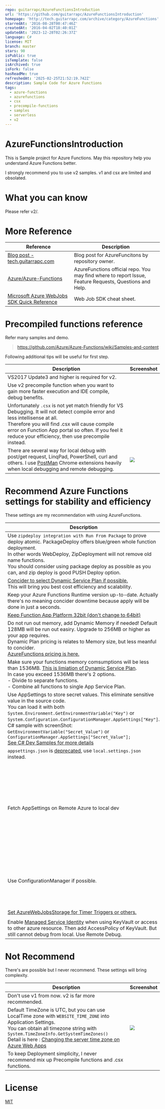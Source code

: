 ```yaml
---
repo: guitarrapc/AzureFunctionsIntroduction
url: 'https://github.com/guitarrapc/AzureFunctionsIntroduction'
homepage: 'http://tech.guitarrapc.com/archive/category/AzureFunctions'
starredAt: '2016-08-28T00:47:46Z'
createdAt: '2016-04-02T18:40:01Z'
updatedAt: '2023-12-28T02:26:37Z'
language: C#
license: MIT
branch: master
stars: 90
isPublic: true
isTemplate: false
isArchived: true
isFork: false
hasReadMe: true
refreshedAt: '2025-02-25T21:52:19.742Z'
description: Sample Code for Azure Functions
tags:
  - azure-functions
  - azurefunctions
  - csx
  - precompile-functions
  - samples
  - serverless
  - v2
---
```


# AzureFunctionsIntroduction

This is Sample project for Azure Functions. May this repository help you understand Azure Functions better.

I strongly recommend you to use v2 samples. v1 and csx are limited and obsolated.

# What you can know

Please refer v2/.

# More Reference

| Reference                                                                                                                                            | Description                                                                                             |
| ---------------------------------------------------------------------------------------------------------------------------------------------------- | ------------------------------------------------------------------------------------------------------- |
| [Blog post - tech.guitarrapc.com](http://tech.guitarrapc.com/archive/category/AzureFunctions)                                                        | Blog post for AzureFuncitons by repository owner.                                                       |
| [Azure/Azure-Functions](https://github.com/Azure/Azure-Functions)                                                                                    | AzureFunctions official repo. You may find where to report Issue, Feature Requests, Questions and Help. |
| [Microsoft Azure WebJobs SDK Quick Reference](https://jhaleyfiles2016.blob.core.windows.net/public/Azure%20WebJobs%20SDK%20Cheat%20Sheet%202014.pdf) | Web Job SDK cheat sheet.                                                                                |

# Precompiled functions reference

Refer many samples and demo.

> https://github.com/Azure/Azure-Functions/wiki/Samples-and-content

Following additional tips will be useful for first step.

| Description                                                                                                                                                                                                                                                                                     | Screenshot                            |
| ----------------------------------------------------------------------------------------------------------------------------------------------------------------------------------------------------------------------------------------------------------------------------------------------- | ------------------------------------- |
| VS2017 Update3 and higher is required for v2.                                                                                                                                                                                                                                                   |
| Use v2 precompile function when you want to gain more faster execution and IDE compile, debug benefits.                                                                                                                                                                                         |
| Unfortunately `.csx` is not yet match friendly for VS Debugging. It will not detect compile error and less intellisense at all.<br/> Therefore you will find .csx will cause compile error on Function App portal so often. If you feel it reduce your efficiency, then use precompile instead. |
| There are several way for local debug with post/get request, LinqPad, PowerShell, curl and others. I use [PostMan](https://www.getpostman.com/) Chrome extensions heavily when local debugging and remote debugging.                                                                            | ![](images/LocalDebugWithPostMan.png) |

# Recommend Azure Functions settings for stability and efficiency

These settings are my recommendation with using AzureFunctions.

| Description                                                                                                                                                                                                                                                                                                                                                                                                                                                                                                                     | Screenshot                                                                                                                                                                                                                                                                                                                                                   |
| ------------------------------------------------------------------------------------------------------------------------------------------------------------------------------------------------------------------------------------------------------------------------------------------------------------------------------------------------------------------------------------------------------------------------------------------------------------------------------------------------------------------------------- | ------------------------------------------------------------------------------------------------------------------------------------------------------------------------------------------------------------------------------------------------------------------------------------------------------------------------------------------------------------ |
| Use `zipdeploy integration with Run From Package` to prove deploy atomic. PackageDeploy offers blue/green whole function deployment. <br/>In other words WebDeploy, ZipDeployment will not remove old name functions.<br/>You should consider using package deploy as possible as you can, and zip deploy is good PUSH Deploy option.                                                                                                                                                                                           | [Announcing zipdeploy integration with Run From Package #110](https://github.com/Azure/app-service-announcements/issues/110)                                                                                                                                                                                                                                 |
| [Concider to select Dynamic Service Plan if possible.]((https://azure.microsoft.com/en-us/documentation/articles/functions-scale/)) <br/>This will bring you best cost efficiency and scalability.                                                                                                                                                                                                                                                                                                                              | ![](images/DynamicServicePlan.png)                                                                                                                                                                                                                                                                                                                           |
| Keep your Azure Functions Runtime version up-to-date. Actually there's no meaning concider downtime because apply will be done in just a seconds.                                                                                                                                                                                                                                                                                                                                                                               | ![](images/AzureFunctionsRuntimeVersionUpgrade.png)<br/>![](images/AzureFunctionsRuntimeVersion.png)                                                                                                                                                                                                                                                         |
| [Keep Function App Platform 32bit (don't change to 64bit)](http://stackoverflow.com/questions/36653122/is-there-any-difference-between-platform-32-bit-or-platform-64-bit-for-azure)                                                                                                                                                                                                                                                                                                                                            | ![](images/PlatformSetting.png)                                                                                                                                                                                                                                                                                                                              |
| Do not run out memory, add Dynamic Memory if needed! Default 128MB will be run out easiry. Upgrade to 256MB or higher as your app requires.<br/> Dynamic Plan pricing is relates to Memory size, but less meanful to concider.<br/>[AzureFunctions pricing is here.](https://azure.microsoft.com/en-us/pricing/details/functions/)                                                                                                                                                                                              | ![](images/MemoryAllocation.png)                                                                                                                                                                                                                                                                                                                             |
| Make sure your functions memory comsumptions will be less than 1536MB. [This is limiation of Dynamic Service Plan](https://azure.microsoft.com/en-us/documentation/articles/functions-scale/). <br/>In case you exceed 1536MB there's 2 options.<br/> - Divide to separate functions. <br/>- Combine all functions to single App Service Plan.                                                                                                                                                                                  | ![](images/DynamicServicePlanMemory.png)                                                                                                                                                                                                                                                                                                                     |
| Use AppSettings to store secret values. This eliminate sensitive value in the source code.<br/>You can load it with both ```System.Environment.GetEnvironmentVariable("Key")``` or ```System.Configuration.ConfigurationManager.AppSettings["Key"]```. <br/> C# sample with screenShot: ```GetEnvironmentVariable("Secret_Value")``` or ```ConfigurationManager.AppSettings["Secret_Value"];```<br/>[See C# Dev Samples for more details](https://azure.microsoft.com/en-us/documentation/articles/functions-reference-csharp/) | ![](images/SecretValue.png)                                                                                                                                                                                                                                                                                                                                  |
| `appsettings.json` is [deprecated](https://github.com/Azure/azure-functions-cli/issues/122), use `local.settings.json` instead.                                                                                                                                                                                                                                                                                                                                                                                                 | ![](images/localsettings.json.png)                                                                                                                                                                                                                                                                                                                           |
| Fetch AppSettings on Remote Azure to local dev                                                                                                                                                                                                                                                                                                                                                                                                                                                                                  | install `npm i -g azure-functions-cli`, login `func azure login`, select subscription `func azure subscriptions list`, list functionapp ``func azure functionapp list`, then fetch to local `func azure functionapp fetch-app-settings AzureFunctionsIntroduction`. rename to local.settings.json and now all variables are fetched to local as like remote. |
| Use ConfigurationManager if possible.                                                                                                                                                                                                                                                                                                                                                                                                                                                                                           | ConfigurationManager is rather better for above fetch approatch, it can dectypt fetched encrypt data. [ConfigurationManagerHelper](https://github.com/guitarrapc/AzureFunctionsIntroduction/blob/master/v2/src/AzureFunctionsIntroduction/StaticHelpers/ConfigurationManagerHelper.cs) will improve ConfigurationManager mutch friendly.                     |
| [Set AzureWebJobsStorage for Timer Triggers or others.](https://github.com/Microsoft/azure-docs/blob/master/articles/azure-functions/functions-run-local.md)                                                                                                                                                                                                                                                                                                                                                                    | ![](images/AzureWebJobsStorageLocalSettings.png) <br/> ![](images/StorageAccountConnectionStrings.png)                                                                                                                                                                                                                                                       |
| Enable [Managed Service Identity](https://docs.microsoft.com/en-us/azure/app-service/app-service-managed-service-identity#creating-an-app-with-an-identity) when using KeyVault or access to other azure resource. Then add AccessPolicy of KeyVault. But still cannot debug from local. Use Remote Debug.                                                                                                                                                                                                                      | ![](images/ManagedServiceIdentity.png) ![](images/KeyVaultAccessPolicy.png)                                                                                                                                                                                                                                                                                  |

# Not Recommend

There's are possible but I never recommend. These settings will bring complexity.

| Description                                                                                                                                                                                                                                                                                                                                                                              | Screenshot                             |
| ---------------------------------------------------------------------------------------------------------------------------------------------------------------------------------------------------------------------------------------------------------------------------------------------------------------------------------------------------------------------------------------- | -------------------------------------- |
| Don't use v1 from now. v2 is far more recommended.                                                                                                                                                                                                                                                                                                                                       |
| Default TimeZone is UTC, but you can use LocalTime zone with ```WEBSITE_TIME_ZONE``` into Application Settings.<br/>You can obtain all timezone string with ```System.TimeZoneInfo.GetSystemTimeZones()``` <br/>Detail is here : [Changing the server time zone on Azure Web Apps](https://blogs.msdn.microsoft.com/tomholl/2015/04/06/changing-the-server-time-zone-on-azure-web-apps/) | ![](images/AzureFunctionsTimeZone.png) |
| To keep Deployment simplicity, I never recommend mix up Precompile functions and .csx functions.                                                                                                                                                                                                                                                                                         |

# License

[MIT](https://github.com/guitarrapc/AzureFunctionsIntroduction/blob/master/LICENSE)
